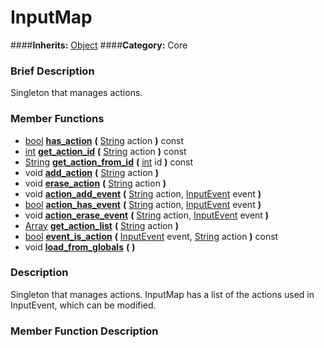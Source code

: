 #  InputMap  
####**Inherits:** [Object](class_object)
####**Category:** Core

###  Brief Description  
Singleton that manages actions.

###  Member Functions 
  * [bool](class_bool)  **[has&#95;action](#has_action)**  **(** [String](class_string) action  **)** const
  * [int](class_int)  **[get&#95;action&#95;id](#get_action_id)**  **(** [String](class_string) action  **)** const
  * [String](class_string)  **[get&#95;action&#95;from&#95;id](#get_action_from_id)**  **(** [int](class_int) id  **)** const
  * void  **[add&#95;action](#add_action)**  **(** [String](class_string) action  **)**
  * void  **[erase&#95;action](#erase_action)**  **(** [String](class_string) action  **)**
  * void  **[action&#95;add&#95;event](#action_add_event)**  **(** [String](class_string) action, [InputEvent](class_inputevent) event  **)**
  * [bool](class_bool)  **[action&#95;has&#95;event](#action_has_event)**  **(** [String](class_string) action, [InputEvent](class_inputevent) event  **)**
  * void  **[action&#95;erase&#95;event](#action_erase_event)**  **(** [String](class_string) action, [InputEvent](class_inputevent) event  **)**
  * [Array](class_array)  **[get&#95;action&#95;list](#get_action_list)**  **(** [String](class_string) action  **)**
  * [bool](class_bool)  **[event&#95;is&#95;action](#event_is_action)**  **(** [InputEvent](class_inputevent) event, [String](class_string) action  **)** const
  * void  **[load&#95;from&#95;globals](#load_from_globals)**  **(** **)**

###  Description  
Singleton that manages actions. InputMap has a list of the actions used in InputEvent, which can be modified.

###  Member Function Description  
